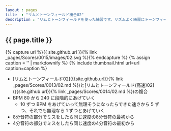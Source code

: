 ```yaml
---
layout : pages
title  : "リムとトーンフィールド複合02"
description : "リムとトーンフィールドを使った練習です。リズムよく綺麗にトーンフィールドを鳴らせるようにしましょう。途中で8分音符に変わります。"
---
```


## {{ page.title }}

{% capture url %}{{ site.github.url }}{% link _pages/Scores/0015/images/02.svg %}{% endcapture %}
{% assign caption = '' | markdownify %}
{% include thumbnail.html url=url caption=caption %}

* [リムとトーンフィールド02]({{site.github.url}}{% link _pages/Scores/0013/02.md %})と[リムとトーンフィールド(高速)02]({{site.github.url}}{% link _pages/Scores/0014/02.md %})の複合
* BPM 80 から 240 に段階的にあげていく
  * 10 ずつ BPM をあげていって無理そうになったらできた速さから 5 ずつ、それでも無理なら 1 ずつとあげていく
* 8分音符の部分でミスをしたら同じ速度の8分音符の最初から
* 4分音符の部分でミスをしたら同じ速度の4分音符の最初から